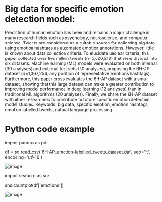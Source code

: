 # Big data for specific emotion detection model: 

Prediction of human emotion has been and remains a major challenge in many research fields such as psychology, neuroscience, and computer science. Tweets are considered as a suitable source for collecting big data using emotion hashtags as automated emotion annotations. However, little is known about data collection criteria. To elucidate unclear criteria, this paper collected over five million tweets (n=5,626,219) that were divided into six datasets. Machine learning (ML) models were evaluated on both internal (30 analyses) and external test sets (30 analyses), proposing the 6H-AP dataset (n=1,367,254; any position of representative emotions hashtags). Furthermore, this paper cross evaluates the 6H-AP dataset with a small dataset, showing that this large dataset can make a greater contribution to improving model performance in deep learning (12 analyses) than in traditional ML algorithms (20 analyses). Finally, we share the 6H-AP dataset with other researchers to contribute to future specific emotion detection model studies.
Keywords: big data, specific emotion, emotion hashtags, emotion labelled tweets, natural language processing

# Python code example
import pandas as pd

df = pd.read_csv('6H-AP_emotion-labelled_tweets_dataset.dat', sep='\t', encoding='utf-16')

![image](https://user-images.githubusercontent.com/85970005/122152643-b241ef00-ceb5-11eb-96af-a64fe20c3675.png)

import seaborn as sns

sns.countplot(df['emotions'])

![image](https://user-images.githubusercontent.com/85970005/122152724-d1d91780-ceb5-11eb-9416-1e4219fab1fa.png)
